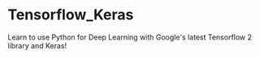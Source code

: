 # Tensorflow_Keras
Learn to use Python for Deep Learning with Google's latest Tensorflow 2 library and Keras!
